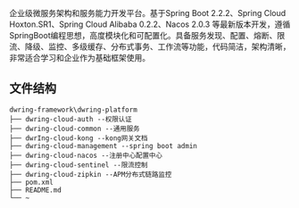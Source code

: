 企业级微服务架构和服务能力开发平台。基于Spring Boot 2.2.2、Spring Cloud Hoxton.SR1、Spring Cloud Alibaba 0.2.2、Nacos 2.0.3 等最新版本开发，遵循SpringBoot编程思想，高度模块化和可配置化。具备服务发现、配置、熔断、限流、降级、监控、多级缓存、分布式事务、工作流等功能，代码简洁，架构清晰，非常适合学习和企业作为基础框架使用。


## 文件结构
```shell
dwring-framework\dwring-platform
├── dwring-cloud-auth --权限认证
├── dwring-cloud-common --通用服务
├── dwrIng-cloud-kong --kong网关文档
├── dwring-cloud-management --spring boot admin
├── dwring-cloud-nacos --注册中心配置中心
├── dwring-cloud-sentinel --限流控制
├── dwring-cloud-zipkin --APM分布式链路监控
├── pom.xml
├── README.md
└── ~

```